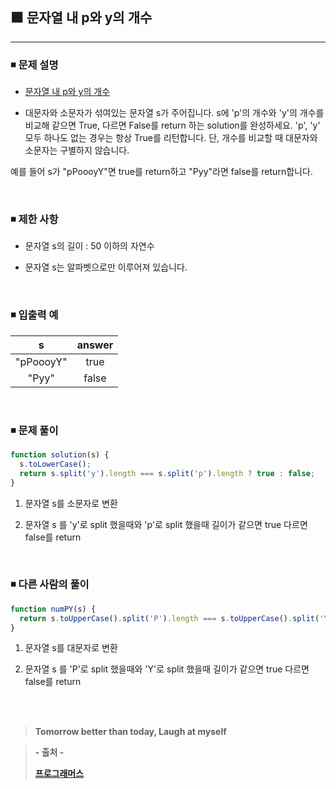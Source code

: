 ## ⬛ 문자열 내 p와 y의 개수

---

### ◾ 문제 설명

- [문자열 내 p와 y의 개수](https://programmers.co.kr/learn/courses/30/lessons/12916)

- 대문자와 소문자가 섞여있는 문자열 s가 주어집니다.
  s에 'p'의 개수와 'y'의 개수를 비교해 같으면 True, 다르면 False를 return 하는 solution를 완성하세요.
  'p', 'y' 모두 하나도 없는 경우는 항상 True를 리턴합니다.
  단, 개수를 비교할 때 대문자와 소문자는 구별하지 않습니다.

예를 들어 s가 "pPoooyY"면 true를 return하고 "Pyy"라면 false를 return합니다.

<br>

### ◾ 제한 사항

- 문자열 s의 길이 : 50 이하의 자연수

- 문자열 s는 알파벳으로만 이루어져 있습니다.

<br>

### ◾ 입출력 예

|     s     | answer |
| :-------: | :----: |
| "pPoooyY" |  true  |
|   "Pyy"   | false  |

<br>

### ◾ 문제 풀이

```javascript
function solution(s) {
  s.toLowerCase();
  return s.split('y').length === s.split('p').length ? true : false;
}
```

1. 문자열 s를 소문자로 변환

2. 문자열 s 를 'y'로 split 했을때와 'p'로 split 했을때 길이가 같으면 true 다르면 false를 return

<br>

### ◾ 다른 사람의 풀이

```javascript
function numPY(s) {
  return s.toUpperCase().split('P').length === s.toUpperCase().split('Y').length;
}
```

1. 문자열 s를 대문자로 변환

2. 문자열 s 를 'P'로 split 했을때와 'Y'로 split 했을때 길이가 같으면 true 다르면 false를 return

<br><br>

> **Tomorrow better than today, Laugh at myself**

> **- 출처 -**
>
> **[프로그래머스](https://programmers.co.kr/learn/challenges)**
